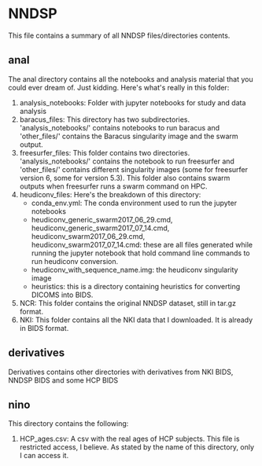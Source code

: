 # NNDSP

This file contains a summary of all NNDSP files/directories contents.

## anal
The anal directory contains all the notebooks and analysis material that you could ever dream of. Just kidding. Here's what's really in this folder:

1. analysis_notebooks: Folder with jupyter notebooks for study and data analysis
2. baracus_files: This directory has two subdirectories. 'analysis_notebooks/' contains notebooks 
to run baracus and  'other_files/' contains the Baracus singularity image and the swarm output. 
3. freesurfer_files: This folder contains two directories. 'analysis_notebooks/' contains the 
notebook to run freesurfer and 'other_files/' contains different singularity images
(some for freesurfer version 6, some for version 5.3). This folder also contains swarm outputs 
when freesurfer runs a swarm command on HPC. 
4. heudiconv_files: Here's the breakdown of this directory:
	- conda_env.yml: The conda environment used to run the jupyter notebooks
	- heudiconv_generic_swarm2017_06_29.cmd, heudiconv_generic_swarm2017_07_14.cmd, heudiconv_swarm2017_06_29.cmd, heudiconv_swarm2017_07_14.cmd: these are all files generated while running the jupyter notebook that hold command line commands to run heudiconv conversion.
	- heudiconv_with_sequence_name.img: the heudiconv singularity image
	- heuristics: this is a directory containing heuristics for converting DICOMS into BIDS.  
6. NCR: This folder contains the original NNDSP dataset, still in tar.gz format.
7. NKI: This folder contains all the NKI data that I downloaded. It is already in BIDS format.

## derivatives
Derivatives contains other directories with derivatives from NKI BIDS, NNDSP BIDS and some HCP BIDS
## nino
This directory contains the following:

1. HCP_ages.csv: A csv with the real ages of HCP subjects. This file is restricted access, I believe. 
As stated by the name of this directory, only I can access it.
